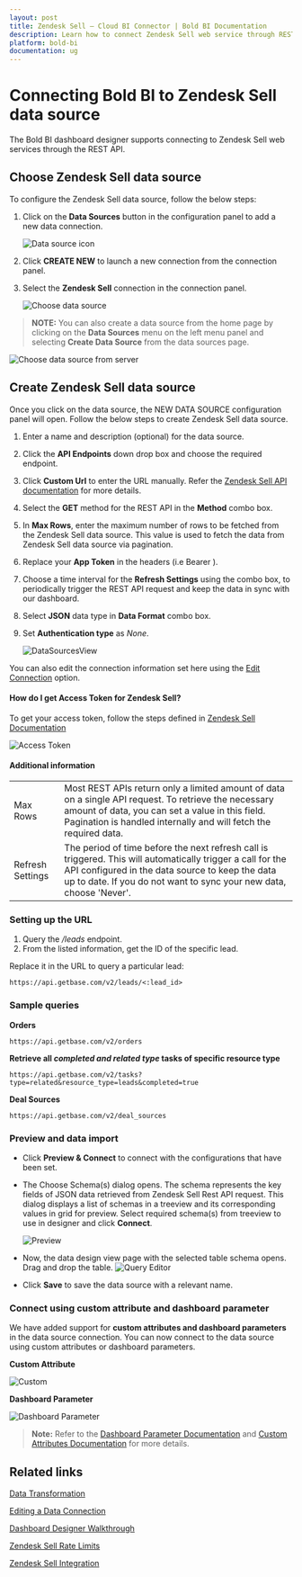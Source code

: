 ```yaml
---
layout: post
title: Zendesk Sell – Cloud BI Connector | Bold BI Documentation
description: Learn how to connect Zendesk Sell web service through REST API endpoint with Bold BI Cloud and create data source.
platform: bold-bi
documentation: ug
---
```


# Connecting Bold BI to Zendesk Sell data source
The Bold BI dashboard designer supports connecting to Zendesk Sell web services through the REST API. 

## Choose Zendesk Sell data source
To configure the Zendesk Sell data source, follow the below steps:
1. Click on the **Data Sources** button in the configuration panel to add a new data connection.

   ![Data source icon](/static/assets/working-with-datasource/data-connectors/images/common/DataSourcesIcon.png)

2. Click **CREATE NEW** to launch a new connection from the connection panel.
3. Select the **Zendesk Sell** connection in the connection panel.

   ![Choose data source](/static/assets/working-with-datasource/data-connectors/images/ZendeskSell/ChooseDS.png)

> **NOTE:**  You can also create a data source from the home page by clicking on the **Data Sources** menu on the left menu panel and selecting **Create Data Source** from the data sources page.

   ![Choose data source from server](/static/assets/working-with-datasource/data-connectors/images/ZendeskSell/ChooseDS_Server.png)


## Create Zendesk Sell data source
Once you click on the data source, the NEW DATA SOURCE configuration panel will open. Follow the below steps to create Zendesk Sell data source.
1. Enter a name and description (optional) for the data source.
2. Click the **API Endpoints** down drop box and choose the required endpoint.
3. Click **Custom Url** to enter the URL manually. Refer the [Zendesk Sell API documentation](https://developers.getbase.com/docs/rest/articles/introduction) for more details.
4. Select the **GET** method for the REST API in the **Method** combo box.
5. In **Max Rows**, enter the maximum number of rows to be fetched from the Zendesk Sell data source. This value is used to fetch the data from Zendesk Sell data source via pagination.
6. Replace your **App Token** in the headers (i.e Bearer <Your App token here>).
7. Choose a time interval for the **Refresh Settings** using the combo box, to periodically trigger the REST API request and keep the data in sync with our dashboard.  
8. Select **JSON** data type in **Data Format** combo box.
9. Set **Authentication type** as *None*.

   ![DataSourcesView](/static/assets/working-with-datasource/data-connectors/images/ZendeskSell/DataSourcesView.png)

You can also edit the connection information set here using the [Edit Connection](/working-with-data-sources/editing-a-data-connection/) option.

#### How do I get Access Token for Zendesk Sell?
To get your access token, follow the steps defined in [Zendesk Sell Documentation](https://developers.getbase.com/docs/rest/articles/first_call#generate-access-token)

   ![Access Token](/static/assets/working-with-datasource/data-connectors/images/ZendeskSell/AccessToken.png)

#### Additional information
<table width="600">
<tr>
<td>
Max Rows
</td>
<td>
Most REST APIs return only a limited amount of data on a single API request. To retrieve the necessary amount of data, you can set a value in this field. Pagination is handled internally and will fetch the required data.
</td>
</tr>
<tr>
<td>
Refresh Settings
</td>
<td>
The period of time before the next refresh call is triggered. This will automatically trigger a call for the API configured in the data source to keep the data up to date. If you do not want to sync your new data, choose 'Never'.
</td>
</tr>
</table>

### Setting up the URL

1. Query the <i>/leads</i> endpoint.
2. From the listed information, get the ID of the specific lead.

Replace it in the URL to query a particular lead:

`https://api.getbase.com/v2/leads/<:lead_id>`

### Sample queries
**Orders**

`https://api.getbase.com/v2/orders`

**Retrieve all *completed and related type* tasks of specific resource type**

`https://api.getbase.com/v2/tasks?type=related&resource_type=leads&completed=true`

**Deal Sources**

`https://api.getbase.com/v2/deal_sources`


### Preview and data import
* Click **Preview & Connect** to connect with the configurations that have been set.
* The Choose Schema(s) dialog opens. The schema represents the key fields of JSON data retrieved from Zendesk Sell Rest API request. This dialog displays a list of schemas in a treeview and its corresponding values in grid for preview. Select required schema(s) from treeview to use in designer and click **Connect**.

   ![Preview](/static/assets/working-with-datasource/data-connectors/images/common/Preview.png)

* Now, the data design view page with the selected table schema opens. Drag and drop the table.
   ![Query Editor](/static/assets/working-with-datasource/data-connectors/images/common/QueryEditor.png)

* Click **Save** to save the data source with a relevant name.

### Connect using custom attribute and dashboard parameter

We have added support for **custom attributes and dashboard parameters** in the data source connection. You can now connect to the data source using custom attributes or dashboard parameters.

**Custom Attribute**

![Custom](/static/assets/working-with-datasource/data-connectors/images/ZendeskSell/Custom.png)

**Dashboard Parameter**

![Dashboard Parameter](/static/assets/working-with-datasource/data-connectors/images/ZendeskSell/Dashboardparameter.png)

>**Note:** Refer to the [Dashboard Parameter Documentation](https://help.boldbi.com/working-with-data-sources/dashboard-parameter/) and [Custom Attributes Documentation](https://help.boldbi.com/working-with-data-sources/configuring-custom-attribute/) for more details.

## Related links
[Data Transformation](/working-with-data-sources/data-modeling/joining-table/)

[Editing a Data Connection](/working-with-data-sources/editing-a-data-connection/)   

[Dashboard Designer Walkthrough](/getting-started/creating-dashboard/)

[Zendesk Sell Rate Limits](https://developers.getbase.com/docs/rest/articles/rate_limits)

[Zendesk Sell Integration](https://www.boldbi.com/integrations/zendesk-sell?utm_source=syncfusion&utm_medium=documentation&utm_campaign=boldbizendesksellintegration)
